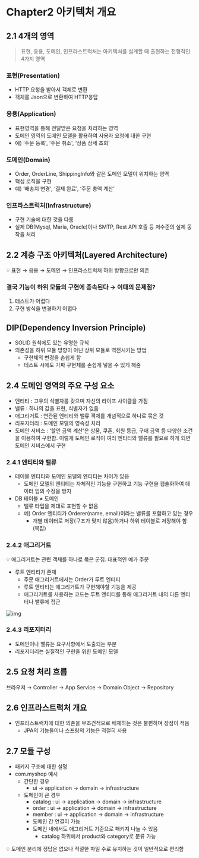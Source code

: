 # Chapter2 아키텍처 개요

## 2.1 4개의 영역

> 표현, 응용, 도메인, 인프라스트럭처는 아키텍처를 설계할 때 출현하는 전형적인 4가지 영역

### 표현(Presentation)

- HTTP 요청을 받아서 객체로 변환
- 객체를 Json으로 변환하여 HTTP응답

### 응용(Application)

- 표현영역을 통해 전달받은 요청을 처리하는 영역
- 도메인 영역의 도메인 모델을 활용하여 사용자 요청에 대한 구현
- 예) ‘주문 등록', ‘주문 취소', ‘상품 상세 조회’

### 도메인(Domain)

- Order, OrderLine, ShippingInfo와 같은 도메인 모델이 위치하는 영역
- 핵심 로직을 구현
- 예) ‘배송지 변경', ‘결제 완료', ‘주문 총액 계산’

### 인프라스트럭처(Infrastructure)

- 구현 기술에 대한 것을 다룸
- 실제 DB(Mysql, Maria, Oracle)이나 SMTP, Rest API 호출 등 저수준의 실제 동작을 처리

## 2.2 계층 구조 아키텍처(Layered Architecture)

💡 표현 → 응용 → 도메인 → 인프라스트럭처 하위 방향으로만 의존

### 결국 기능이 하위 모듈의 구현에 종속된다 → 이때의 문제점?

1. 테스트가 어렵다
2. 구현 방식을 변경하기 어렵다

## DIP(Dependency Inversion Principle)

- SOLID 원칙에도 있는 유명한 규칙
- 의존성을 하위 모듈 방향이 아닌 상위 모듈로 역전시키는 방법
    - 구현체의 변경을 손쉽게 함
    - 테스트 시에도 가짜 구현체를 손쉽게 넣을 수 있게 해줌

## 2.4 도메인 영역의 주요 구성 요소

- 엔티티 : 고유의 식별자를 갖으며 자신의 라이프 사이클을 가짐
- 밸류 : 하나의 값을 표현, 식별자가 없음
- 애그리거트 : 연관된 엔티티와 밸류 객체를 개념적으로 하나로 묶은 것
- 리포지터리 : 도메인 모델의 영속성 처리
- 도메인 서비스 : ‘할인 금액 계산'은 상품, 쿠폰, 회원 등급, 구매 금액 등 다양한 조건을 이용하여 구현함. 이렇게 도메인 로직이 여러 엔티티와 밸류를 필요로 하게 되면 도메인 서비스에서 구현

### 2.4.1 엔티티와 밸류

- 테이블 엔티티와 도메인 모델의 엔티티는 차이가 있음
    - 도메인 모델의 엔티티는 자체적인 기능을 구현하고 기능 구현을 캡슐화하여 데이터 임의 수정을 방지
- DB 테이블 ≠ 도메인
    - 밸류 타입을 제대로 표현할 수 없음
    - 예) Order 엔티티가 Orderer(name, email)이라는 밸류를 포함하고 있는 경우
        - 개별 데이터로 저장(구조가 맞지 않음)하거나 하위 테이블로 저장해야 함(복잡)

### 2.4.2 애그리거트

💡 애그리거트는 관련 객체를 하나로 묶은 군집. 대표적인 예가 주문

- 루트 엔티티가 존재
    - 주문 애그리거트에서는 Order가 루트 엔티티
    - 루트 엔티티는 애그리거트가 구현해야할 기능을 제공
    - 애그리거트를 사용하는 코드는 루트 엔티티를 통해 애그리거트 내의 다른 엔티티나 밸류에 접근

![img](https://user-images.githubusercontent.com/19850434/178521716-1a078837-b3f5-4a51-9ce0-2d5f118ca9ed.png)

### 2.4.3 리포지터리

- 도메인이나 밸류는 요구사항에서 도출되는 부분
- 리포지터리는 실질적인 구현을 위한 도메인 모델

## 2.5 요청 처리 흐름

브라우저 → Controller → App Service → Domain Object → Repository

## 2.6 인프라스트럭처 개요

- 인프라스트럭처에 대한 의존을 무조건적으로 배제하는 것은 불편하며 장점이 적음
    - JPA의 기능들이나 스프링의 기능은 적절히 사용

## 2.7 모듈 구성

- 패키지 구조에 대한 설명
- com.myshop 예시
    - 간단한 경우
        - ui → application → domain → infrastructure
    - 도메인이 큰 경우
        - catalog : ui → application → domain → infrastructure
        - order : ui → application → domain → infrastructure
        - member : ui → application → domain → infrastructure
        - 도메인 간 연결이 가능
        - 도메인 내에서도 애그리거트 기준으로 패키지 나눌 수 있음
            - catalog 하위에서 product와 category로 분류 가능

💡 도메인 분리에 정답은 없으나 적절한 파일 수로 유지하는 것이 일반적으로 편리함
